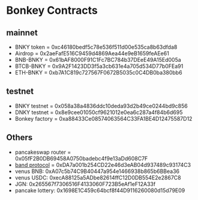 # Bonkey Contracts

## mainnet
* BNKY token = 0xc46180bedf5c78e536f511d00e535ca8b63dfda8
* Airdrop = 0x2aeFafE516C9459d4869Aea44e9eB1659feAEe61
* BNB-BNKY = 0x61bAF8000F91C1Fc7BC784b37DEeE49A15Ed005a 
* BTCB-BNKY = 0x9A2F1423DD3f5a3cb631e4a705d534D77b0FEa91
* ETH-BNKY = 0xb7A1C819c727567F0672B5035c0C4DB0ba380bb6

## testnet
* BNKY testnet = 0x058a38a4836ddc10deda93d2b49ce0244bd9c856
* DNKY testnet = 0x8e9cee01050cf9621012e0ea6c287a4f84b6d695 
* Bonkey factory = 0xa88433Ce08574063564C33FA1BE4D12475587D12

## Others
* pancakeswap router = 0x05fF2B0DB69458A0750badebc4f9e13aDd608C7F
* [band protocol](https://docs.binance.org/smart-chain/developer/band.html) = 0xDA7a001b254CD22e46d3eAB04d937489c93174C3
* venus BNB: 0xA07c5b74C9B40447a954e1466938b865b6BBea36
* venus USDC: 0xecA88125a5ADbe82614ffC12D0DB554E2e2867C8
* JGN: 0x265567f7306516F4133060F723B5eAf1eF12A33f
* pancake lottery: 0x1698E1C459c64bcf8f44D9116260080d15d79E09
